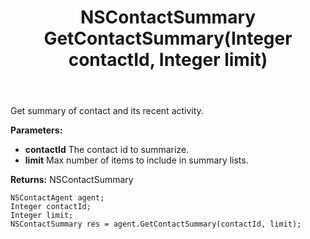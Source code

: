 ﻿---
uid: crmscript_ref_NSContactAgent_GetContactSummary
title: NSContactSummary GetContactSummary(Integer contactId, Integer limit)
intellisense: NSContactAgent.GetContactSummary
keywords: NSContactAgent, GetContactSummary
so.topic: reference
---

Get summary of contact and its recent activity.

**Parameters:**
 - **contactId** The contact id to summarize.
 - **limit** Max number of items to include in summary lists.

**Returns:** NSContactSummary

```crmscript
NSContactAgent agent;
Integer contactId;
Integer limit;
NSContactSummary res = agent.GetContactSummary(contactId, limit);
```

